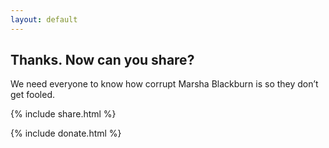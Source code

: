 ```yaml
---
layout: default
---
```


## Thanks. Now can you share?

We need everyone to know how corrupt Marsha Blackburn is so they don’t get fooled.

{% include share.html %}

{% include donate.html %}
